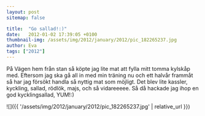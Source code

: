 ```yaml
---
layout: post
sitemap: false

title:  "Go sallad!:)"
date:   2012-01-02 17:39:05 +0100
thumbnail-img: /assets/img/2012/january/2012/pic_182265237.jpg
author: Eva
tags: ["2012"]
---
```


På Vägen hem från stan så köpte jag lite mat att fylla mitt tomma kylskåp med. Eftersom jag ska gå all in med min träning nu och ett halvår frammåt så har jag försökt handla så nyttig mat som möjligt. Det blev lite kassler, kyckling, sallad, rödlök, majs, och så vidareeeee. Så då hackade jag ihop en god kycklingsallad, YUM!:)

![]({{ '/assets/img/2012/january/2012/pic_182265237.jpg'  | relative_url }})

